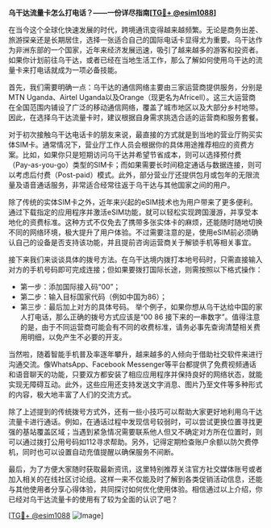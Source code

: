 **乌干达流量卡怎么打电话？——一份详尽指南[[TG💪+ @esim1088](https://t.me/s/esim1088)]**

在当今这个全球化快速发展的时代，跨境通讯变得越来越频繁。无论是商务出差、旅游探亲还是长期居住，选择一张适合自己的国际电话卡显得尤为重要。乌干达作为非洲东部的一个国家，近年来经济发展迅速，吸引了越来越多的游客和投资者。如果你计划前往乌干达，或者已经在当地生活工作，那么了解如何使用乌干达的流量卡来打电话就成为一项必备技能。

首先，我们需要明确一点：乌干达的通信网络主要由三家运营商提供服务，分别是MTN Uganda、Airtel Uganda以及Orange（现更名为Africell）。这三大运营商在全国范围内铺设了广泛的移动通信网络，覆盖了城市地区以及大部分乡村地带。因此，在选择乌干达流量卡时，建议根据自身需求挑选合适的运营商和服务套餐。

对于初次接触乌干达电话卡的朋友来说，最直接的方式就是到当地的营业厅购买实体SIM卡。通常情况下，营业厅工作人员会根据你的具体用途推荐相应的资费方案。比如，如果你只是短期访问乌干达并希望节省成本，则可以选择预付费（Pay-as-you-go）类型的SIM卡；而如果需要长时间稳定通话与数据连接，则可以考虑后付费（Post-paid）模式。此外，部分营业厅还提供包月或包年的无限流量及语音通话服务，非常适合经常往返于乌干达与其他国家之间的用户。

除了传统的实体SIM卡之外，近年来兴起的eSIM技术也为用户带来了更多便利。通过下载指定的应用程序并激活eSIM功能，就可以轻松实现跨国漫游，并享受本地化的资费标准。这种方式不仅免去了携带多张实体卡的麻烦，还能随时随地切换不同的网络环境，极大提升了用户体验。不过需要注意的是，使用eSIM前必须确认自己的设备是否支持该功能，并且提前咨询运营商关于解锁手机等相关事宜。

接下来我们来谈谈具体的拨号方法。在乌干达境内拨打本地号码时，只需直接输入对方的手机号码即可完成连接；但如果要拨打国际长途，则需按照以下格式操作：
- 第一步：添加国际接入码“00”；
- 第二步：输入目标国家代码（例如中国为86）；
- 第三步：最后加上对方的具体号码。
举个例子，如果你想从乌干达给中国的家人打电话，那么正确的拨号方式应该是“00 86 接下来的一串数字”。值得注意的是，由于不同运营商可能会有不同的收费标准，请务必事先查询清楚相关费用明细，以免产生不必要的开支。

当然啦，随着智能手机普及率逐年攀升，越来越多的人倾向于借助社交软件来进行沟通交流。像WhatsApp、Facebook Messenger等平台都提供了免费视频通话和语音聊天的功能，只要双方都安装了相应应用程序并保持良好的网络状态，就能实现无障碍互动。此外，这些应用还支持发送文字消息、图片乃至文件等多种形式的内容，极大地丰富了人们的交流方式。

除了上述提到的传统拨号方式外，还有一些小技巧可以帮助大家更好地利用乌干达流量卡进行通话。例如，在通话过程中发现信号较弱时，可以尝试更换位置寻找更强的基站覆盖区域；当遇到紧急情况需要联系他人但又不确定对方所在位置时，则可以通过拨打公用号码如112寻求帮助。另外，记得定期检查账户余额以防欠费停机，同时也可以设置自动充值提醒以确保服务不间断。

最后，为了方便大家随时获取最新资讯，这里特别推荐关注官方社交媒体账号或者加入相关的在线社区讨论组。这样一来不仅能及时了解到各类促销活动信息，还能与其他使用者分享心得体验，共同探讨如何优化使用体验。相信通过以上介绍，你已经对乌干达流量卡的使用有了较为全面的认识了吧？

[[TG💪+ @esim1088](https://t.me/s/esim1088) ![Image](https://i.postimg.cc/4NQfJmqS/Snipaste-2025-05-13-00-14-12.png)]